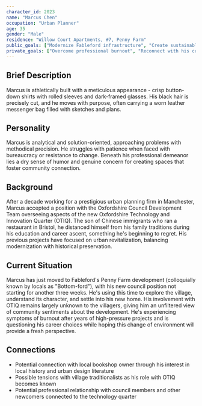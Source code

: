```yaml
---
character_id: 2023
name: "Marcus Chen"
occupation: "Urban Planner"
age: 35
gender: "Male"
residence: "Willow Court Apartments, #7, Penny Farm"
public_goals: ["Modernize Fableford infrastructure", "Create sustainable community spaces"]
private_goals: ["Overcome professional burnout", "Reconnect with his cultural heritage"]
---
```


## Brief Description

Marcus is athletically built with a meticulous appearance - crisp button-down shirts with rolled sleeves and dark-framed glasses. His black hair is precisely cut, and he moves with purpose, often carrying a worn leather messenger bag filled with sketches and plans.

## Personality

Marcus is analytical and solution-oriented, approaching problems with methodical precision. He struggles with patience when faced with bureaucracy or resistance to change. Beneath his professional demeanor lies a dry sense of humor and genuine concern for creating spaces that foster community connection.

## Background

After a decade working for a prestigious urban planning firm in Manchester, Marcus accepted a position with the Oxfordshire Council Development Team overseeing aspects of the new Oxfordshire Technology and Innovation Quarter (OTIQ). The son of Chinese immigrants who ran a restaurant in Bristol, he distanced himself from his family traditions during his education and career ascent, something he's beginning to regret. His previous projects have focused on urban revitalization, balancing modernization with historical preservation.

## Current Situation

Marcus has just moved to Fableford's Penny Farm development (colloquially known by locals as "Bottom-ford"), with his new council position not starting for another three weeks. He's using this time to explore the village, understand its character, and settle into his new home. His involvement with OTIQ remains largely unknown to the villagers, giving him an unfiltered view of community sentiments about the development. He's experiencing symptoms of burnout after years of high-pressure projects and is questioning his career choices while hoping this change of environment will provide a fresh perspective.

## Connections

- Potential connection with local bookshop owner through his interest in local history and urban design literature
- Possible tensions with village traditionalists as his role with OTIQ becomes known
- Potential professional relationship with council members and other newcomers connected to the technology quarter
